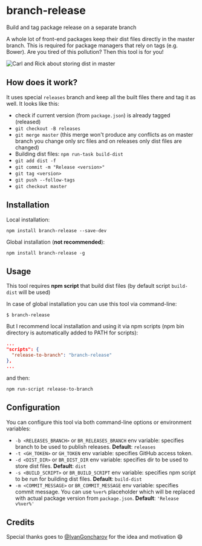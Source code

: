 branch-release
=====
Build and tag package release on a separate branch

A whole lot of front-end packages keep their dist files directly in the master branch. This is required for package managers that rely on tags (e.g. Bower). Are you tired of this pollution? Then this tool is for you!

![Carl and Rick about storing dist in master](http://i.imgur.com/YXgba3U.jpg "Carl and Rick about storing dist in master")

## How does it work?
It uses special `releases` branch and keep all the built files there and tag it as well.
It looks like this:
- check if current version (from `package.json`) is already tagged (released)
- `git checkout -B releases`
- `git merge master` (this merge won't produce any conflicts as on master branch you change only src files and on releases only dist files are changed)
- Building dist files: `npm run-task build-dist`
- `git add dist -f`
- `git commit -m "Release <version>"`
- `git tag <version>`
- `git push --follow-tags`
- `git checkout master`

## Installation
Local installation:

    npm install branch-release --save-dev

Global installation (**not recommended**):

    npm install branch-release -g

## Usage
This tool requires **npm script** that build dist files (by default script `build-dist` will be used)

In case of global installation you can use this tool via command-line:

    $ branch-release

But I recommend local installation and using it via npm scripts (npm bin directory is automatically added to PATH for scripts):

```json
...
"scripts": {
  "release-to-branch": "branch-release"
},
...
```

and then:

    npm run-script release-to-branch


## Configuration

You can configure this tool via both command-line options or environment variables:

- `-b <RELEASES_BRANCH>` or `BR_RELEASES_BRANCH` env variable: specifies branch to be used to publish releases. **Default**: `releases`
- `-t <GH_TOKEN>` or `GH_TOKEN` env variable: specifies GitHub access token.
- `-d <DIST_DIR>` or `BR_DIST_DIR` env variable: specifies dir to be used to store dist files. **Default**: `dist`
- `-s <BUILD_SCRIPT>` or `BR_BUILD_SCRIPT` env variable: specifies npm script to be run for building dist files. **Default**: `build-dist`
- `-m <COMMIT_MESSAGE>` or `BR_COMMIT_MESSAGE` env variable: specifies commit message. You can use `%ver%` placeholder which will be replaced with actual package version from `package.json`. **Default**: `'Release v%ver%'`

## Credits
Special thanks goes to [@IvanGoncharov](https://github.com/IvanGoncharov) for the idea and motivation :smile:
